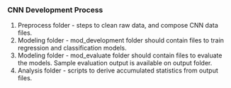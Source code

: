 ### CNN Development Process

1. Preprocess folder - steps to clean raw data, and compose CNN data files.
2. Modeling folder - mod_development folder should contain files to train regression and classification models.
3. Modeling folder - mod_evaluate folder should contain files to evaluate the models. Sample evaluation output is available on output folder.
4. Analysis folder - scripts to derive accumulated statistics from output files.
